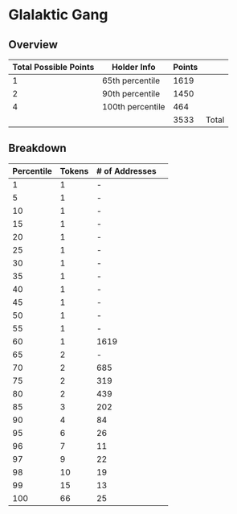 # Glalaktic Gang 

## Overview 
| Total Possible Points | Holder Info  | Points |       |
|-----------------------|--------------|--------|-------|
| 1                     |  65th percentile       | 1619  |       |
| 2                     |  90th percentile | 1450  |       |
| 4                     | 100th percentile  | 464   |       |
|                       |                | 3533  | Total |
## Breakdown 
| Percentile            | Tokens      | # of Addresses |       |
|-----------------------|-------------|--------|-------|
| 1                     | 1  | -      |       |
| 5                     | 1  | -      |       |
| 10                    | 1  | -      |       |
| 15                    | 1  | -      |       |
| 20                    | 1  | -      |       |
| 25                    | 1  | -      |       |
| 30                    | 1  | -      |       |
| 35                    | 1  | -      |       |
| 40                    | 1  | -      |       |
| 45                    | 1  | -      |       |
| 50                    | 1  | -      |       |
| 55                    | 1  | -      |       |
| 60                    | 1  | 1619   |       |
| 65                    | 2  | -      |       |
| 70                    | 2  | 685    |       |
| 75                    | 2  | 319    |       |
| 80                    | 2  | 439    |       |
| 85                    | 3  | 202    |       |
| 90                    | 4  | 84     |       |
| 95                    | 6  | 26     |       |
| 96                    | 7  | 11     |       |
| 97                    | 9  | 22     |       |
| 98                    | 10 | 19     |       |
| 99                    | 15 | 13     |       |
| 100                   | 66 | 25     |       